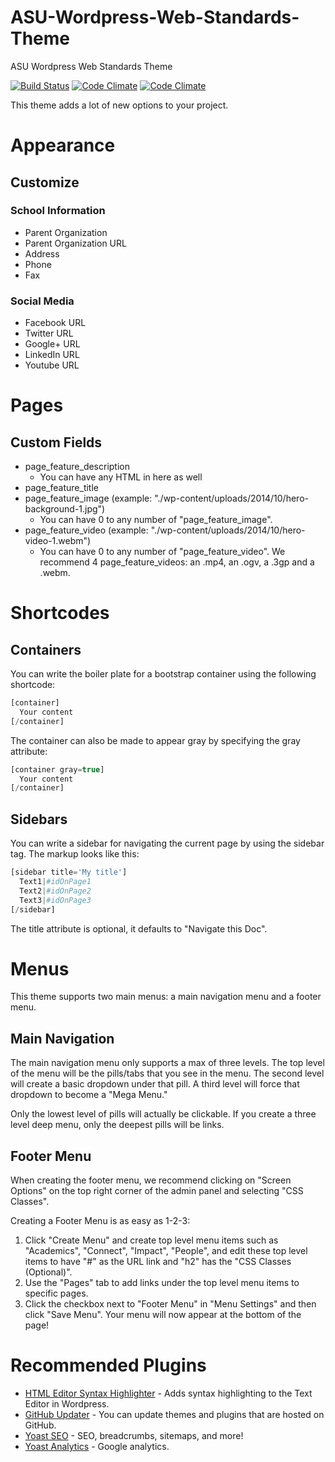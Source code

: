 ASU-Wordpress-Web-Standards-Theme
=================================

ASU Wordpress Web Standards Theme

[![Build Status](https://travis-ci.org/gios-asu/ASU-Wordpress-Web-Standards-Theme.svg)](https://travis-ci.org/gios-asu/ASU-Wordpress-Web-Standards-Theme) [![Code Climate](https://codeclimate.com/github/gios-asu/ASU-Wordpress-Web-Standards-Theme/badges/gpa.svg)](https://codeclimate.com/github/gios-asu/ASU-Wordpress-Web-Standards-Theme) [![Code Climate](https://codeclimate.com/github/gios-asu/ASU-Wordpress-Web-Standards-Theme/badges/gpa.svg)](https://codeclimate.com/github/gios-asu/ASU-Wordpress-Web-Standards-Theme)

This theme adds a lot of new options to your project.

# Appearance

## Customize

### School Information

- Parent Organization
- Parent Organization URL
- Address
- Phone
- Fax

### Social Media

- Facebook URL
- Twitter URL
- Google+ URL
- LinkedIn URL
- Youtube URL

# Pages

## Custom Fields

- page_feature_description
  - You can have any HTML in here as well
- page_feature_title
- page_feature_image (example: "./wp-content/uploads/2014/10/hero-background-1.jpg")
  - You can have 0 to any number of "page_feature_image".
- page_feature_video (example: "./wp-content/uploads/2014/10/hero-video-1.webm")
  - You can have 0 to any number of "page_feature_video".  We recommend 4 page_feature_videos: an .mp4, an .ogv, a .3gp and a .webm.

# Shortcodes

## Containers

You can write the boiler plate for a bootstrap container using the following shortcode:

```php
[container]
  Your content
[/container]
```

The container can also be made to appear gray by specifying the gray attribute:

```php
[container gray=true]
  Your content
[/container]
```

## Sidebars

You can write a sidebar for navigating the current page by using the sidebar tag.  The markup looks like this:

```php
[sidebar title='My title']
  Text1|#idOnPage1
  Text2|#idOnPage2
  Text3|#idOnPage3
[/sidebar]
```

The title attribute is optional, it defaults to "Navigate this Doc".

# Menus

This theme supports two main menus: a main navigation menu and a footer menu. 

## Main Navigation

The main navigation menu only supports a max of three levels.  The top level
of the menu will be the pills/tabs that you see in the menu. The second level will
create a basic dropdown under that pill.  A third level will force that dropdown
to become a "Mega Menu." 

Only the lowest level of pills will actually be clickable. If you create a three level
deep menu, only the deepest pills will be links.



## Footer Menu

When creating the footer menu, we recommend clicking on "Screen Options" on the top right corner of the admin panel and selecting "CSS Classes".

Creating a Footer Menu is as easy as 1-2-3:

1. Click "Create Menu" and create top level menu items such as "Academics", "Connect", "Impact", "People", and edit these top level items to have "#" as the URL link and "h2" has the "CSS Classes (Optional)".
2. Use the "Pages" tab to add links under the top level menu items to specific pages.
3.  Click the checkbox next to "Footer Menu" in "Menu Settings" and then click "Save Menu". Your menu will now appear at the bottom of the page!



# Recommended Plugins

- [HTML Editor Syntax Highlighter](https://wordpress.org/plugins/html-editor-syntax-highlighter/) - Adds syntax highlighting to the Text Editor in Wordpress.
- [GitHub Updater](https://github.com/afragen/github-updater) - You can update themes and plugins that are hosted on GitHub.
- [Yoast SEO](https://yoast.com/wordpress/plugins/seo/) - SEO, breadcrumbs, sitemaps, and more!
- [Yoast Analytics](https://yoast.com/wordpress/plugins/google-analytics/) - Google analytics.
